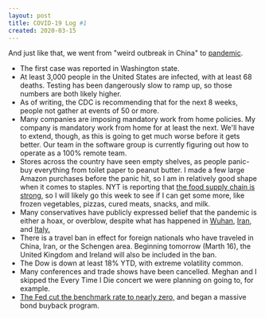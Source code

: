 ```yaml
---
layout: post
title: COVID-19 Log #1
created: 2020-03-15
---
```


And just like that, we went from "weird outbreak in China" to [pandemic](https://en.wikipedia.org/wiki/2019%E2%80%9320_coronavirus_pandemic).

- The first case was reported in Washington state.
- At least 3,000 people in the United States are infected, with at least 68 deaths. Testing has been dangerously slow to ramp up, so those numbers are both likely higher.
- As of writing, the CDC is recommending that for the next 8 weeks, people not gather at events of 50 or more.
- Many companies are imposing mandatory work from home policies. My company is mandatory work from home for at least the next. We'll have to extend, though, as this is going to get much worse before it gets better. Our team in the software group is currently figuring out how to operate as a 100% remote team.
- Stores across the country have seen empty shelves, as people panic-buy everything from toilet paper to peanut butter. I made a few large Amazon purchases before the panic hit, so I am in relatively good shape when it comes to staples. NYT is reporting that [the food supply chain is strong](https://www.nytimes.com/2020/03/15/business/coronavirus-food-shortages.html), so I will likely go this week to see if I can get some more, like frozen vegetables, pizzas, cured meats, snacks, and milk.
- Many conservatives have publicly expressed belief that the pandemic is either a hoax, or overblow, despite what has happened in [Wuhan](https://en.wikipedia.org/wiki/2019%E2%80%9320_coronavirus_pandemic_in_mainland_China), [Iran](https://en.wikipedia.org/wiki/2020_coronavirus_pandemic_in_Iran), and [Italy.](https://en.wikipedia.org/wiki/2020_Italy_coronavirus_lockdown)
- There is a travel ban in effect for foreign nationals who have traveled in China, Iran, or the Schengen area. Beginning tomorrow (Marth 16), the United Kingdom and Ireland will also be included in the ban.
- The Dow is down at least 18% YTD, with extreme volatility common.
- Many conferences and trade shows have been cancelled. Meghan and I skipped the Every Time I Die concert we were planning on going to, for example.
- [The Fed cut the benchmark rate to nearly zero,](https://www.nytimes.com/2020/03/15/business/economy/federal-reserve-coronavirus.html) and began a massive bond buyback program.

